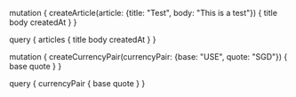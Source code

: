 mutation {
  createArticle(article: {title: "Test", body: "This is a test"}) {
    title
  	body
  	createdAt
  }
}

query {
  articles {
    title
    body
    createdAt
  }
}

mutation {
  createCurrencyPair(currencyPair: {base: "USE", quote: "SGD"}) {
    base
  	quote
  }
}

query {
  currencyPair {
    base
    quote
  }
}